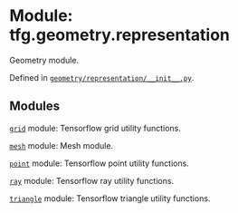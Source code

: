 <div itemscope itemtype="http://developers.google.com/ReferenceObject">
<meta itemprop="name" content="tfg.geometry.representation" />
<meta itemprop="path" content="Stable" />
</div>

# Module: tfg.geometry.representation

Geometry module.



Defined in [`geometry/representation/__init__.py`](https://cs.corp.google.com/#piper///depot/google3/third_party/py/tensorflow_graphics/geometry/representation/__init__.py).

<!-- Placeholder for "Used in" -->


## Modules

[`grid`](../../tfg/geometry/representation/grid.md) module: Tensorflow grid utility functions.

[`mesh`](../../tfg/geometry/representation/mesh.md) module: Mesh module.

[`point`](../../tfg/geometry/representation/point.md) module: Tensorflow point utility functions.

[`ray`](../../tfg/geometry/representation/ray.md) module: Tensorflow ray utility functions.

[`triangle`](../../tfg/geometry/representation/triangle.md) module: Tensorflow triangle utility functions.

